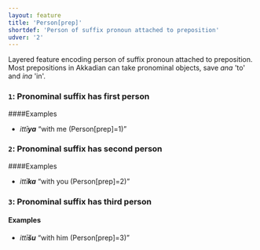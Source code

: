 ```yaml
---
layout: feature
title: 'Person[prep]'
shortdef: 'Person of suffix pronoun attached to preposition'
udver: '2'
---
```


Layered feature encoding person of suffix pronoun attached to preposition. Most prepositions in Akkadian can take pronominal objects, save _ana_ 'to' and _ina_ 'in'. 

### <a name="1">`1`</a>: Pronominal suffix has first person
####Examples
* _ittī<b>ya</b>_ “with me (Person[prep]=1)”

### <a name="2">`2`</a>: Pronominal suffix has second person
####Examples
* _ittī<b>ka</b>_ “with you (Person[prep]=2)”

### <a name="3">`3`</a>: Pronominal suffix has third person
#### Examples
* _ittī<b>šu</b>_ “with him (Person[prep]=3)”



<!-- Interlanguage links updated Ne 5. května 2024, 18:20:14 CEST -->
